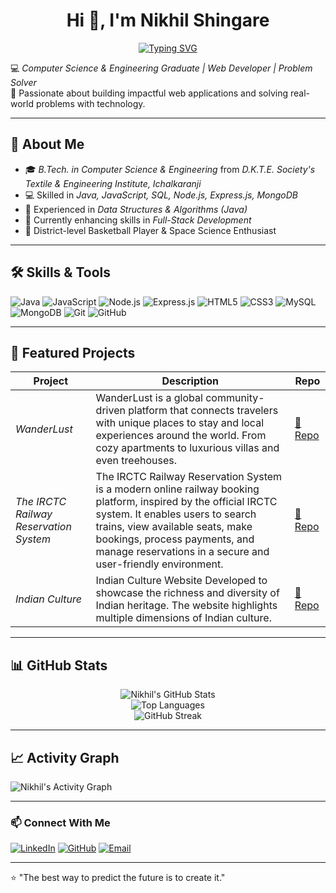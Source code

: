 <h1 align="center">Hi 👋, I'm Nikhil Shingare</h1>

<p align="center">
  <a href="https://git.io/typing-svg">
    <img src="https://readme-typing-svg.herokuapp.com?font=Fira+Code&pause=900&center=true&vCenter=true&width=900&lines=Computer+Science+%26+Engineering+Graduate;Web+Developer+%7C+Problem+Solver;Java+%7C+JavaScript+%7C+Node.js+%7C+Express.js;Always+learning+%26+building" alt="Typing SVG">
  </a>
</p>


💻 *Computer Science & Engineering Graduate | Web Developer | Problem Solver*  
🚀 Passionate about building impactful web applications and solving real-world problems with technology.

---

## 🚀 About Me
- 🎓 *B.Tech. in Computer Science & Engineering* from *D.K.T.E. Society's Textile & Engineering Institute, Ichalkaranji*
- 💻 Skilled in *Java, JavaScript, SQL, Node.js, Express.js, MongoDB*
- 🔬 Experienced in *Data Structures & Algorithms (Java)*
- 🌱 Currently enhancing skills in *Full-Stack Development*
- 🏀 District-level Basketball Player & Space Science Enthusiast

---

## 🛠 Skills & Tools
![Java](https://img.shields.io/badge/Java-ED8B00?style=for-the-badge&logo=java&logoColor=white)
![JavaScript](https://img.shields.io/badge/JavaScript-F7DF1E?style=for-the-badge&logo=javascript&logoColor=black)
![Node.js](https://img.shields.io/badge/Node.js-339933?style=for-the-badge&logo=nodedotjs&logoColor=white)
![Express.js](https://img.shields.io/badge/Express.js-000000?style=for-the-badge&logo=express&logoColor=white)
![HTML5](https://img.shields.io/badge/HTML5-E34F26?style=for-the-badge&logo=html5&logoColor=white)
![CSS3](https://img.shields.io/badge/CSS3-1572B6?style=for-the-badge&logo=css3&logoColor=white)
![MySQL](https://img.shields.io/badge/MySQL-005C84?style=for-the-badge&logo=mysql&logoColor=white)
![MongoDB](https://img.shields.io/badge/MongoDB-4EA94B?style=for-the-badge&logo=mongodb&logoColor=white)
![Git](https://img.shields.io/badge/Git-F05032?style=for-the-badge&logo=git&logoColor=white)
![GitHub](https://img.shields.io/badge/GitHub-181717?style=for-the-badge&logo=github&logoColor=white)

---

## 📌 Featured Projects

| Project | Description | Repo |
|---------|-------------|------|
| *WanderLust* | WanderLust is a global community-driven platform that connects travelers with unique places to stay and local experiences around the world. From cozy apartments to luxurious villas and even treehouses. | [🔗 Repo](https://github.com/NikhilShingare007/WanderLust) |
| *The IRCTC Railway Reservation System* | The IRCTC Railway Reservation System is a modern online railway booking platform, inspired by the official IRCTC system. It enables users to search trains, view available seats, make bookings, process payments, and manage reservations in a secure and user-friendly environment. | [🔗 Repo](https://github.com/NikhilShingare007/IRCTC-Railway-Reservation-System) |
| *Indian Culture* |Indian Culture Website Developed to showcase the richness and diversity of Indian heritage. The website highlights multiple dimensions of Indian culture. | [🔗 Repo](https://github.com/NikhilShingare007/Indian-Culture) |

---

## 📊 GitHub Stats

<p align="center">
  <img src="https://github-readme-stats.vercel.app/api?username=NikhilShingare007&show_icons=true&theme=tokyonight" alt="Nikhil's GitHub Stats" />
  <br/>
  <img src="https://github-readme-stats.vercel.app/api/top-langs/?username=NikhilShingare007&layout=compact&theme=tokyonight" alt="Top Languages" />
  <br/>
  <img src="https://streak-stats.demolab.com?user=NikhilShingare007&theme=tokyonight&hide_border=true&v=3" alt="GitHub Streak"/>
</p>

---

## 📈 Activity Graph
![Nikhil's Activity Graph](https://github-readme-activity-graph.vercel.app/graph?username=NikhilShingare007&theme=react-dark&hide_border=true)

---

### 📫 Connect With Me

[![LinkedIn](https://img.shields.io/badge/-LinkedIn-blue?style=flat&logo=linkedin&logoColor=white)](https://www.linkedin.com/in/nikhilshingare07/)
[![GitHub](https://img.shields.io/badge/-GitHub-181717?style=flat&logo=github)](https://github.com/NikhilShingare007)
[![Email](https://img.shields.io/badge/-nikhilshingare7%40gmail.com-D14836?style=flat&logo=gmail&logoColor=white)](https://mail.google.com/mail/?view=cm&fs=1&to=nikhilshingare7@gmail.com)

---

⭐ "The best way to predict the future is to create it."
